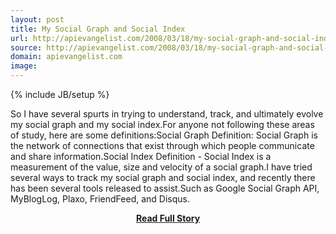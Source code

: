 ```yaml
---
layout: post
title: My Social Graph and Social Index
url: http://apievangelist.com/2008/03/18/my-social-graph-and-social-index/
source: http://apievangelist.com/2008/03/18/my-social-graph-and-social-index/
domain: apievangelist.com
image: 
---
```

{% include JB/setup %}<p>So I have several spurts in trying to understand, track, and ultimately evolve my social graph and my social index.For anyone not following these areas of study, here are some definitions:Social Graph Definition:  Social Graph is the network of connections that exist through which people communicate and share information.Social Index Definition - Social Index is a measurement of the value, size and velocity of a social graph.I have tried several ways to track my social graph and social index, and recently there has been several tools released to assist.Such as Google Social Graph API, MyBlogLog, Plaxo, FriendFeed, and Disqus.</p>
<center><p><a href="http://apievangelist.com/2008/03/18/my-social-graph-and-social-index/" style='padding:25px; font-sze:18px; font-weight: bold;'>Read Full Story</a></p></center>
